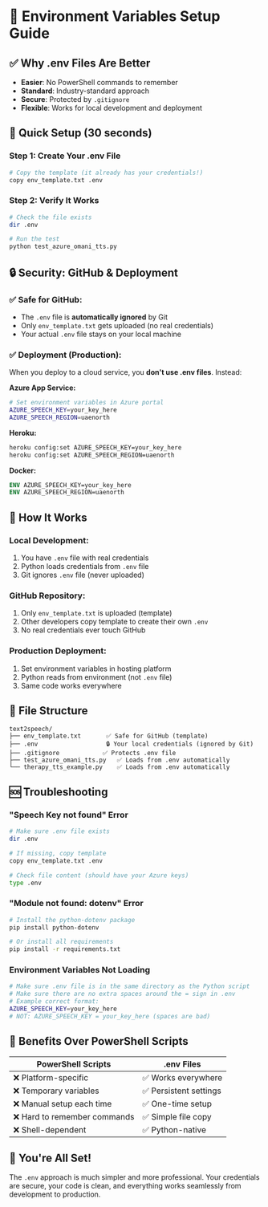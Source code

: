 # 🔐 Environment Variables Setup Guide

## ✅ **Why .env Files Are Better**

- **Easier**: No PowerShell commands to remember
- **Standard**: Industry-standard approach  
- **Secure**: Protected by `.gitignore`
- **Flexible**: Works for local development and deployment

## 🚀 **Quick Setup (30 seconds)**

### Step 1: Create Your .env File
```bash
# Copy the template (it already has your credentials!)
copy env_template.txt .env
```

### Step 2: Verify It Works  
```bash
# Check the file exists
dir .env

# Run the test
python test_azure_omani_tts.py
```

## 🔒 **Security: GitHub & Deployment**

### ✅ **Safe for GitHub:**
- The `.env` file is **automatically ignored** by Git
- Only `env_template.txt` gets uploaded (no real credentials)
- Your actual `.env` file stays on your local machine

### ✅ **Deployment (Production):**
When you deploy to a cloud service, you **don't use .env files**. Instead:

**Azure App Service:**
```bash
# Set environment variables in Azure portal
AZURE_SPEECH_KEY=your_key_here
AZURE_SPEECH_REGION=uaenorth
```

**Heroku:**
```bash
heroku config:set AZURE_SPEECH_KEY=your_key_here
heroku config:set AZURE_SPEECH_REGION=uaenorth
```

**Docker:**
```dockerfile
ENV AZURE_SPEECH_KEY=your_key_here
ENV AZURE_SPEECH_REGION=uaenorth
```

## 📁 **How It Works**

### **Local Development:**
1. You have `.env` file with real credentials
2. Python loads credentials from `.env` file
3. Git ignores `.env` file (never uploaded)

### **GitHub Repository:**
1. Only `env_template.txt` is uploaded (template)
2. Other developers copy template to create their own `.env`
3. No real credentials ever touch GitHub

### **Production Deployment:**
1. Set environment variables in hosting platform
2. Python reads from environment (not `.env` file)
3. Same code works everywhere

## 🔧 **File Structure**

```
text2speech/
├── env_template.txt       ✅ Safe for GitHub (template)
├── .env                   🔒 Your local credentials (ignored by Git)
├── .gitignore            ✅ Protects .env file
├── test_azure_omani_tts.py   ✅ Loads from .env automatically
└── therapy_tts_example.py    ✅ Loads from .env automatically
```

## 🆘 **Troubleshooting**

### **"Speech Key not found" Error**
```bash
# Make sure .env file exists
dir .env

# If missing, copy template
copy env_template.txt .env

# Check file content (should have your Azure keys)
type .env
```

### **"Module not found: dotenv" Error**
```bash
# Install the python-dotenv package
pip install python-dotenv

# Or install all requirements
pip install -r requirements.txt
```

### **Environment Variables Not Loading**
```bash
# Make sure .env file is in the same directory as the Python script
# Make sure there are no extra spaces around the = sign in .env
# Example correct format:
AZURE_SPEECH_KEY=your_key_here
# NOT: AZURE_SPEECH_KEY = your_key_here (spaces are bad)
```

## 🌟 **Benefits Over PowerShell Scripts**

| PowerShell Scripts | .env Files |
|-------------------|------------|
| ❌ Platform-specific | ✅ Works everywhere |
| ❌ Temporary variables | ✅ Persistent settings |
| ❌ Manual setup each time | ✅ One-time setup |
| ❌ Hard to remember commands | ✅ Simple file copy |
| ❌ Shell-dependent | ✅ Python-native |

## 🎉 **You're All Set!**

The `.env` approach is much simpler and more professional. Your credentials are secure, your code is clean, and everything works seamlessly from development to production. 